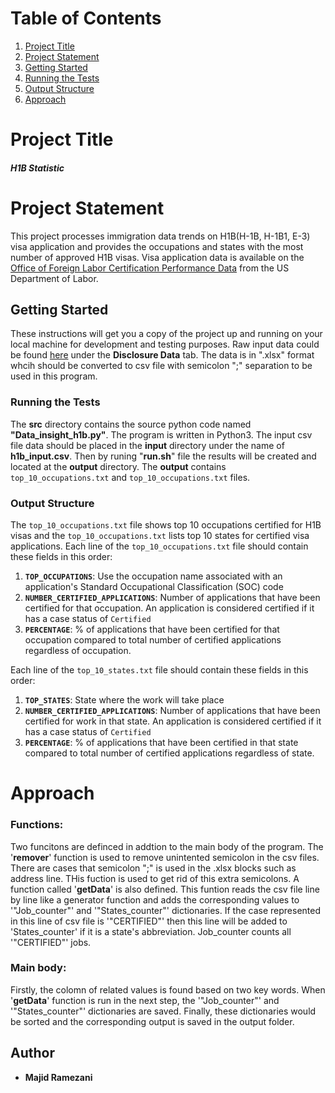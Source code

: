 # Table of Contents
1. [Project Title](README.md#project-title)
2. [Project Statement](README.md#project-statement)
3. [Getting Started](README.md#getting-started)
4. [Running the Tests](README.md#running-the-tests)
5. [Output Structure](README.md#out-put-structure)
6. [Approach](README.md#approach)



# Project Title

##### **H1B Statistic**

# Project Statement

This project processes immigration data trends on H1B(H-1B, H-1B1, E-3) visa application and provides the occupations and states with the most number of approved H1B visas. Visa application data is available on the [Office of Foreign Labor Certification Performance Data](https://www.foreignlaborcert.doleta.gov/performancedata.cfm#dis) from the US Department of Labor.  

## Getting Started

These instructions will get you a copy of the project up and running on your local machine for development and testing purposes. Raw input data could be found [here](https://www.foreignlaborcert.doleta.gov/performancedata.cfm) under the **Disclosure Data** tab. The data is in ".xlsx" format whcih should be converted to csv file with semicolon ";" separation to be used in this program.

### Running the Tests

The **src** directory contains the source python code named **"Data_insight_h1b.py"**. The program is written in Python3. The input csv file data should be placed in the **input** directory under the name of **h1b_input.csv**. Then by runing "**run.sh**" file the results will be created and located at the **output** directory. The **output** contains `top_10_occupations.txt` and `top_10_occupations.txt` files. 

### Output Structure

 The `top_10_occupations.txt` file shows top 10 occupations certified for H1B visas and the `top_10_occupations.txt` lists top 10 states for certified visa applications.
 Each line of the `top_10_occupations.txt` file should contain these fields in this order:
1. **`TOP_OCCUPATIONS`**: Use the occupation name associated with an application's Standard Occupational Classification (SOC) code
2. **`NUMBER_CERTIFIED_APPLICATIONS`**: Number of applications that have been certified for that occupation. An application is considered certified if it has a case status of `Certified`
3. __`PERCENTAGE`__: % of applications that have been certified for that occupation compared to total number of certified applications regardless of occupation. 



Each line of the `top_10_states.txt` file should contain these fields in this order:
1. **`TOP_STATES`**: State where the work will take place
2. **`NUMBER_CERTIFIED_APPLICATIONS`**: Number of applications that have been certified for work in that state. An application is considered certified if it has a case status of `Certified`
3. **`PERCENTAGE`**: % of applications that have been certified in that state compared to total number of certified applications regardless of state.

# Approach
### Functions:
Two funcitons are definced in addtion to the main body of the program. The '**remover**' function is used to remove unintented semicolon in the csv files. There are cases that semicolon ";" is used in the .xlsx blocks such as address line. THis fuction is used to get rid of this extra semicolons. A function called '**getData**' is also defined. This funtion reads the csv file line by line like a generator function and adds the corresponding values to '"Job_counter"' and '"States_counter"' dictionaries. If the case represented in this line of csv file is '"CERTIFIED"' then this line will be added to 'States_counter' if it is a state's abbreviation. Job_counter counts all '"CERTIFIED"' jobs. 
### Main body:
Firstly, the colomn of related values is found based on two key words. When '**getData**' function is run in the next step, the '"Job_counter"' and '"States_counter"' dictionaries are saved. Finally, these dictionaries would be sorted and the corresponding output is saved in the output folder.

## Author

* **Majid Ramezani** 

